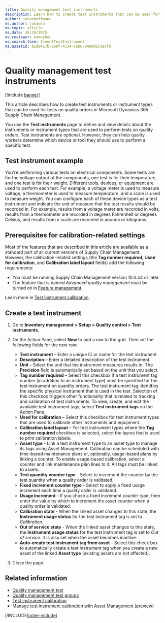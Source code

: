 ```yaml
---
title: Quality management test instruments
description: Learn how to create test instruments that can be used for tests on quality orders in Microsoft Dynamics 365 Supply Chain Management.
author: johanhoffmann
ms.author: johanho
ms.topic: article
ms.date: 10/24/2025
ms.reviewer: kamaybac
ms.search.form: InventTestInstrument
ms.assetid: a1d9417b-268f-4334-8ab6-8499d6c3acf0
---
```


# Quality management test instruments

[!include [banner](../includes/banner.md)]

This article describes how to create test instruments or instrument types that can be used for tests on quality orders in Microsoft Dynamics 365 Supply Chain Management.

You use the **Test instruments** page to define and view details about the instruments or instrument types that are used to perform tests on quality orders. Test instruments are optional. However, they can help quality workers determine which device or tool they should use to perform a specific test.

## Test instrument example

You're performing various tests on electrical components. Some tests are for the voltage output of the components, one test is for their temperature, and one test is for their weight. Different tools, devices, or equipment are used to perform each test. For example, a voltage meter is used to measure voltage, a thermometer is used to measure temperature, and a scale is used to measure weight. You can configure each of these device types as a test instrument and indicate the unit of measure that the test results should be recorded in. For example, results from a voltage meter are recorded in volts, results from a thermometer are recorded in degrees Fahrenheit or degrees Celsius, and results from a scale are recorded in pounds or kilograms.

## Prerequisites for calibration-related settings

Most of the features that are described in this article are available as a standard part of all current versions of Supply Chain Management. However, the calibration-related settings (the **Tag number required**, **Used for calibration**, and **Calibration label layout** fields) add the following requirements:

- You must be running Supply Chain Management version 10.0.44 or later.
- The feature that is named *Advanced quality management* must be turned on in [Feature management](../../fin-ops-core/fin-ops/get-started/feature-management/feature-management-overview.md).

Learn more in [Test instrument calibration](quality-instrument-calibration.md).

## Create a test instrument

1. Go to **Inventory management \> Setup \> Quality control \> Test instruments**.
1. On the Action Pane, select **New** to add a row to the grid. Then set the following fields for the new row:

    - **Test instrument** – Enter a unique ID or name for the test instrument.
    - **Description** – Enter a detailed description of the test instrument.
    - **Unit** – Select the unit that the instrument measures results in. The **Precision** field is automatically set based on the unit that you select.
    - **Tag number required** – Select this checkbox if a test instrument tag number (in addition to an instrument type) must be specified for the test instrument on quantity orders. The test instrument tag identifies the specific physical instrument that is used in the test. Selection of this checkbox triggers other functionality that is related to tracking and calibration of test instruments. To view, create, and edit the available test instrument tags, select **Test instrument tags** on the Action Pane.
    - **Used for calibration** – Select this checkbox for test instrument types that are used to calibrate other instruments and equipment.
    - **Calibration label layout** – For test instrument types where the **Tag number required** checkbox is selected, select the layout that is used to print calibration labels.

    <!-- KFM: Do all of the following new settings apply only when using Asset Management for managing test instruments? Do all of these settings require that **Tag number required** is enabled? does the **Used for calibration** setting affect anything here? -->

    - **Asset type** - Link a test instrument type to an asset type to manage its tags using Asset Management. Calibration can be scheduled with time-based maintenance plans or, optionally, usage-based plans by linking a counter. To enable usage-based calibration, select a counter and link maintenance plan lines to it. All tags must be linked to assets.
    - **Test quantity counter type** - Select to increment the counter by the test quantity when a quality order is validated. <!-- KFM: Briefly describe what a counter is and how/where to set it up. Do we have a link for this ([Counters](../asset-management/setup-for-objects/counters.md))? What does this setting actually mean, and how is it different from the next one (it seems like we can only pick one of these, which we should also mention)? -->
    - **Fixed increment counter type** - Select to apply a fixed usage increment each time a quality order is validated. <!-- KFM: Same notes as above -->
    - **Usage increment** - If you chose a fixed increment counter type, then enter the value by which to increment the asset counter when a quality order is validated.
    - **Calibration state** - When the linked asset changes to this state, the **Instrument usage status** for the test instrument tag is set to *Calibration*. <!-- KFM: I don't understand. The linked asset is a type, so how does it have a single state? Please clarify this. How/where are these states defined? Do we have a link (maybe [Asset lifecycle states](../asset-management/setup-for-objects/object-stages.md))? -->
    - **Out of service state** - When the linked asset changes to this state, the **Instrument usage status** for the test instrument tag is set to *Out of service*. It is also set when the asset becomes inactive.<!-- KFM: I don't understand. The linked asset is a type, so how does it have a single state? Please clarify this. How/where are these states defined? Do we have a link? -->
    - **Auto-create test instrument tag from asset** - Select this check box to automatically create a test instrument tag when you create a new asset of the linked **Asset type** (existing assets are not affected).

1. Close the page.

## Related information

- [Quality management test](quality-tests.md)
- [Quality management test groups](quality-test-groups.md)
- [Test instrument calibration](quality-instrument-calibration.md)
- [Manage test instrument calibration with Asset Management (preview)](../asset-management/preventive-and-reactive-maintenance/asset-management-test-instrument-calibration.md)

[!INCLUDE[footer-include](../../includes/footer-banner.md)]
